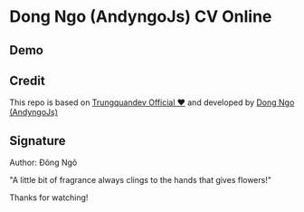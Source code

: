 # Dong Ngo (AndyngoJs) CV Online


## Demo


## Credit
This repo is based on [Trungquandev Official ❤️](https://github.com/trungquandev/cv.trungquandev.com) and developed by [Dong Ngo (AndyngoJs)](https://github.com/andyngojs)

## Signature
Author: Đông Ngô

"A little bit of fragrance always clings to the hands that gives flowers!"

Thanks for watching!